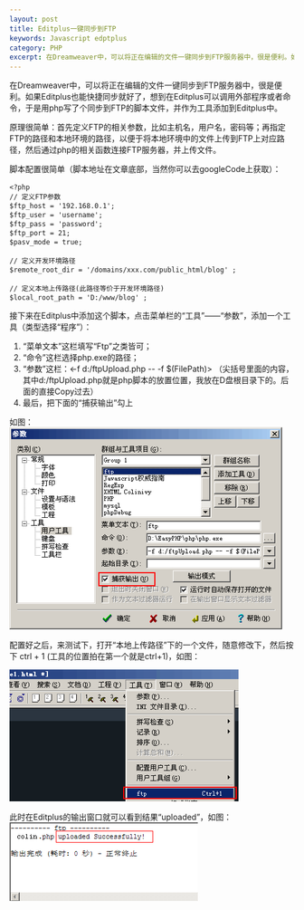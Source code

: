 ```yaml
---
layout: post
title: Editplus一键同步到FTP
keywords: Javascript edptplus
category: PHP
excerpt: 在Dreamweaver中，可以将正在编辑的文件一键同步到FTP服务器中，很是便利。如果Editplus也能快捷同步就好了，想到在Editplus可以调用外部程序或者命令，于是用php写了个同步到FTP的脚本文件，并作为工具添加到Editplus中。
---
```


[imgEp1]: /img/editplus-sync1.jpg
[imgEp2]: /img/editplus-sync2.jpg
[imgEp3]: /img/editplus-sync3.jpg

在Dreamweaver中，可以将正在编辑的文件一键同步到FTP服务器中，很是便利。如果Editplus也能快捷同步就好了，想到在Editplus可以调用外部程序或者命令，于是用php写了个同步到FTP的脚本文件，并作为工具添加到Editplus中。

原理很简单：首先定义FTP的相关参数，比如主机名，用户名，密码等；再指定FTP的路径和本地环境的路径，以便于将本地环境中的文件上传到FTP上对应路径，然后通过php的相关函数连接FTP服务器，并上传文件。

脚本配置很简单（脚本地址在文章底部，当然你可以去googleCode上获取）：

    <?php
    // 定义FTP参数
    $ftp_host = '192.168.0.1';
    $ftp_user = 'username';
    $ftp_pass = 'password';
    $ftp_port = 21;
    $pasv_mode = true;

    // 定义开发环境路径
    $remote_root_dir = '/domains/xxx.com/public_html/blog' ;

    // 定义本地上传路径(此路径等价于开发环境路径)
    $local_root_path = 'D:/www/blog' ;

接下来在Editplus中添加这个脚本，点击菜单栏的“工具”——“参数”，添加一个工具（类型选择“程序”）：
1. “菜单文本”这栏填写“Ftp”之类皆可；
2. “命令”这栏选择php.exe的路径；
3. “参数”这栏：<-f d:/ftpUpload.php -- -f $(FilePath)> （尖括号里面的内容，其中d:/ftpUpload.php就是php脚本的放置位置，我放在D盘根目录下的。后面的直接Copy过去）
4. 最后，把下面的“捕获输出”勾上

如图：
![Editplus sync][imgEp1]

配置好之后，来测试下，打开“本地上传路径”下的一个文件，随意修改下，然后按下 ctrl + 1 (工具的位置拍在第一个就是ctrl+1)，如图：

![Editplus sync][imgEp2]

此时在Editplus的输出窗口就可以看到结果“uploaded”，如图：
![Editplus sync][imgEp3]
